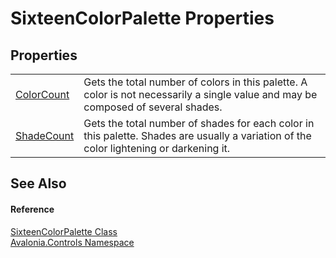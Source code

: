 # SixteenColorPalette Properties




## Properties
<table>
<tr>
<td><a href="P_Avalonia_Controls_SixteenColorPalette_ColorCount">ColorCount</a></td>
<td>Gets the total number of colors in this palette. A color is not necessarily a single value and may be composed of several shades.</td>
</tr>
<tr>
<td><a href="P_Avalonia_Controls_SixteenColorPalette_ShadeCount">ShadeCount</a></td>
<td>Gets the total number of shades for each color in this palette. Shades are usually a variation of the color lightening or darkening it.</td>
</tr>
</table>

## See Also


#### Reference
<a href="T_Avalonia_Controls_SixteenColorPalette">SixteenColorPalette Class</a>  
<a href="N_Avalonia_Controls">Avalonia.Controls Namespace</a>  

